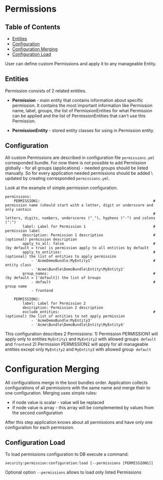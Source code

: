 Permissions
===========

Table of Contents
-----------------
 - [Entities](#entities)
 - [Configuration](#configuration)
 - [Configuration Merging](#configuration-merging)
 - [Configuration Load](#configuration-load)

User can define custom Permissions and apply it to any manageable Entity.

Entities
--------

Permission consists of 2 related entities.

* **Permission** - main entity that contains information about specific permission. It contains the most important
information like Permission name, label, groups, the list of PermissionEntities for what Permission can be
applied and the list of PermissionEntities that can't use this Permission.

* **PermissionEntity** - stored entity classes for using in Permission entity.

Configuration
-------------

All custom Permissions are described in configuration file ``permissions.yml`` corresponded bundle. For now there is not
possible to add Permission globally - for all groups (applications) - needed groups should be listed manually. So for
every application needed permissions should be added \ updated  by creating corresponded ``permissions.yml``.

Look at the example of simple permission configuration.

```
permissions:
    PERMISSION1:                                                    # permission name (should start with a letter, digit or underscore and only contain
                                                                    # letters, digits, numbers, underscores ("_"), hyphens ("-") and colons (":")
        label: Label for Permission 1                               # permission label
        description: Permission 1 description                       # (optional) permission description
        apply_to_all: false                                         # (by default = true) is permission apply to all entities by default
        apply_to_entities:                                          # (optional) the list of entities to apply permission
            - 'AcmeDemoBundle:MyEntity1'                            # entity class
            - 'Acme\Bundle\DemoBundle\Entity\MyEntity2'
        group_names:                                                # (by default = ['default]) the list of Groups
            - default                                               # group name
            - frontend

    PERMISSION2:
        label: Label for Permission 2
        description: Permission 2 description
        exclude_entities:                                           # (optional) the list of entities to not apply permission
            - 'AcmeDemoBundle:MyEntity3'
            - 'Acme\Bundle\DemoBundle\Entity\MyEntity4'
```

This configuration describes 2 Permissions:
    1) Permission PERMISSION1 will apply only to entities `MyEntity1` and `MyEntity2` with allowed groups` default`
    and `frontend`
    2) Permission PERMISSION2 will apply for all manageable entities except only `MyEntity2` and `MyEntity3` with
    allowed group` default`

Configuration Merging
=====================

All configurations merge in the boot bundles order. Application collects configurations of all permissions with the same
name and merge their to one configuration.
Merging uses simple rules:
 * if node value is scalar - value will be replaced
 * if node value is array - this array will be complemented by values from the second configuration

After this step application knows about all permissions and have only one configuration for each permission.

Configuration Load
------------------

To load permissions configuration to DB execute a command:

```
security:permission:configuration:load [--permissions [PERMISSIONS]]
```

Optional option `--permissions` allows to load only listed Permissions
